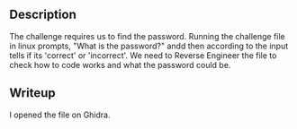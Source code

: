 ## Description
The challenge requires us to find the password.
Running the challenge file in linux prompts, "What is the password?" andd then according to the input tells if its 'correct' or 'incorrect'.
We need to Reverse Engineer the file to check how to code works and what the password could be.

## Writeup
I opened the file on Ghidra. 
